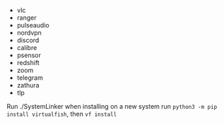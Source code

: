 - vlc
- ranger
- pulseaudio
- nordvpn
- discord
- calibre
- psensor
- redshift
- zoom
- telegram
- zathura
- tlp


Run ./SystemLinker when installing on a new system
run `python3 -m pip install virtualfish`, then `vf install`

